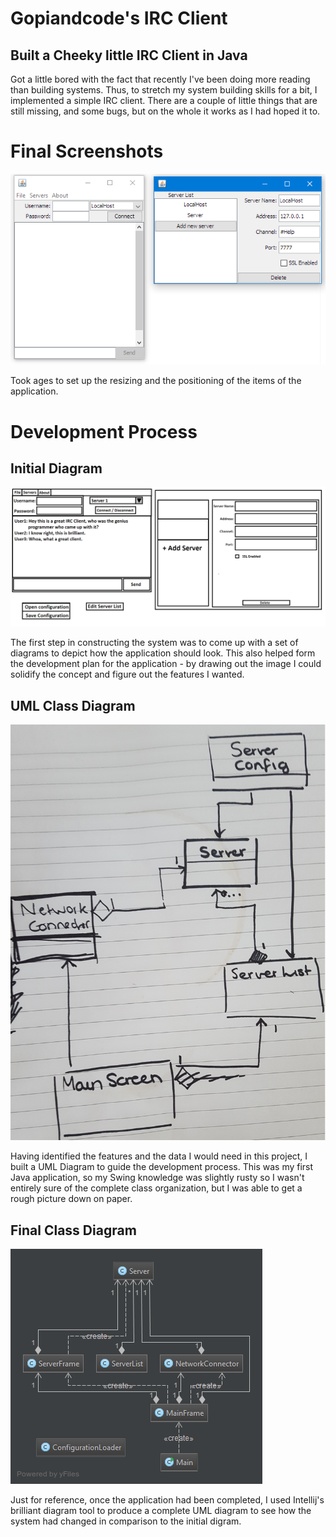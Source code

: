 # Gopiandcode's IRC Client
## Built a Cheeky little IRC Client in Java

Got a little bored with the fact that recently I've been doing more reading than building systems.
Thus, to stretch my system building skills for a bit, I implemented a simple IRC client. 
There are a couple of little things that are still missing, and some bugs, but on the whole it works as I had hoped it to.

# Final Screenshots
![Final Screenshots](https://raw.githubusercontent.com/Gopiandcode/java-projects/master/IRC_Client/Final_Diagram.PNG)

Took ages to set up the resizing and the positioning of the items of the application.

# Development Process
## Initial Diagram
![Initial Diagram](https://raw.githubusercontent.com/Gopiandcode/java-projects/master/IRC_Client/Diagram.png)

The first step in constructing the system was to come up with a set of diagrams to depict how the application should look.
This also helped form the development plan for the application - by drawing out the image I could solidify the concept and
figure out the features I wanted.

## UML Class Diagram
![UML Class Diagram](https://raw.githubusercontent.com/Gopiandcode/java-projects/master/IRC_Client/UML_Diagram.jpg)

Having identified the features and the data I would need in this project, I built a UML Diagram to guide the development
process. This was my first Java application, so my Swing knowledge was slightly rusty so I wasn't entirely sure of the complete
class organization, but I was able to get a rough picture down on paper.

## Final Class Diagram
![Final Class Diagram](https://raw.githubusercontent.com/Gopiandcode/java-projects/master/IRC_Client/Final_UML_Diagram.png)

Just for reference, once the application had been completed, I used Intellij's brilliant diagram tool to produce a complete
UML diagram to see how the system had changed in comparison to the initial digram.
